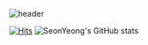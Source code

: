 ![header](https://capsule-render.vercel.app/api?type=wave&color=auto&height=300&section=header&text=Hello!&fontSize=80&animation=fadeIn)  

[![Hits](https://hits.seeyoufarm.com/api/count/incr/badge.svg?url=https%3A%2F%2Fgithub.com%2Fsunyeongan&count_bg=%2379C83D&title_bg=%23555555&icon=&icon_color=%23E7E7E7&title=hits&edge_flat=false)](https://hits.seeyoufarm.com)
![SeonYeong's GitHub stats](https://github-readme-stats.vercel.app/api?username=sunyeongan&show_icons=true&theme=radical)
